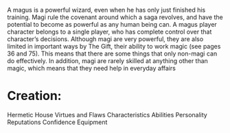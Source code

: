 A magus is a powerful wizard, even when he has only just finished his training. Magi rule the covenant around which a saga revolves, and have the potential to become as powerful as any human being can. A magus player character belongs to a single player, who has complete control over that character’s decisions.
Although magi are very powerful, they are also limited in important ways by The Gift, their ability to work magic (see pages 36 and 75). This means that there are some things that only non-magi can do effectively. In addition, magi are rarely skilled at anything other than magic, which means that they need help in everyday affairs

# Creation:
Hermetic House
Virtues and Flaws
Characteristics
Abilities
Personality
Reputations
Confidence
Equipment
